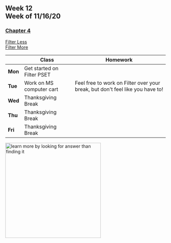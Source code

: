 <meta http-equiv="refresh" content="300"/>

## Week 12<br>Week of 11/16/20

### [Chapter 4](/ap/curriculum/4)  
[Filter Less](https://cs50.harvard.edu/ap/2021/curriculum/x/psets/4/filter/less/)  
[Filter More](https://cs50.harvard.edu/ap/2021/curriculum/x/psets/4/filter/more/)

  |       |Class                  |Homework   |
  |-------|---------              |---------  |
  |**Mon**|Get started on Filter PSET | |
  |**Tue**|Work on MS computer cart |Feel free to work on Filter over your break, but don't feel like you have to! |
  |**Wed**|Thanksgiving Break | |
  |**Thu**|Thanksgiving Break | |
  |**Fri**|Thanksgiving Break | |
  
<img src="https://www.planbee.com/wp/wp-content/uploads/2019/08/Ed-Quote-Images.002-1-1024x550.jpeg" alt="learn more by looking for answer than finding it" height="300">
